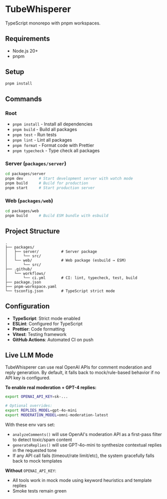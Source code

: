 # TubeWhisperer

TypeScript monorepo with pnpm workspaces.

## Requirements

- Node.js 20+
- pnpm

## Setup

```bash
pnpm install
```

## Commands

### Root

- `pnpm install` - Install all dependencies
- `pnpm build` - Build all packages
- `pnpm test` - Run tests
- `pnpm lint` - Lint all packages
- `pnpm format` - Format code with Prettier
- `pnpm typecheck` - Type check all packages

### Server (`packages/server`)

```bash
cd packages/server
pnpm dev       # Start development server with watch mode
pnpm build     # Build for production
pnpm start     # Start production server
```

### Web (`packages/web`)

```bash
cd packages/web
pnpm build     # Build ESM bundle with esbuild
```

## Project Structure

```
.
├── packages/
│   ├── server/          # Server package
│   │   └── src/
│   └── web/             # Web package (esbuild → ESM)
│       └── src/
├── .github/
│   └── workflows/
│       └── ci.yml       # CI: lint, typecheck, test, build
├── package.json
├── pnpm-workspace.yaml
└── tsconfig.json        # TypeScript strict mode
```

## Configuration

- **TypeScript**: Strict mode enabled
- **ESLint**: Configured for TypeScript
- **Prettier**: Code formatting
- **Vitest**: Testing framework
- **GitHub Actions**: Automated CI on push

## Live LLM Mode

TubeWhisperer can use real OpenAI APIs for comment moderation and reply generation. By default, it falls back to mock/rule-based behavior if no API key is configured.

**To enable real moderation + GPT-4 replies:**

```bash
export OPENAI_API_KEY=sk-...

# Optional overrides:
export REPLIES_MODEL=gpt-4o-mini
export MODERATION_MODEL=omni-moderation-latest
```

With these env vars set:
- `analyzeComments()` will use OpenAI's moderation API as a first-pass filter to detect toxic/spam content
- `generateReplies()` will use GPT-4o-mini to synthesize contextual replies in the requested tone
- If any API call fails (timeout/rate limit/etc), the system gracefully falls back to mock templates

**Without** `OPENAI_API_KEY`:
- All tools work in mock mode using keyword heuristics and template replies
- Smoke tests remain green
